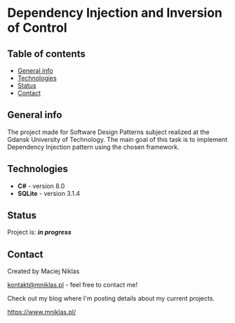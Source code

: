 # Dependency Injection and Inversion of Control

## Table of contents
* [General info](#general-info)
* [Technologies](#technologies)
* [Status](#status)
* [Contact](#contact)

## General info
The project made for Software Design Patterns subject realized at the Gdansk University of Technology. The main goal of this task is to implement Dependency Injection pattern using the chosen framework.

## Technologies
* **C#** - version 8.0
* **SQLite** - version 3.1.4

## Status
Project is: **_in progress_**

## Contact
Created by Maciej Niklas

kontakt@mniklas.pl - feel free to contact me!

Check out my blog where I'm posting details about my current projects.

https://www.mniklas.pl/